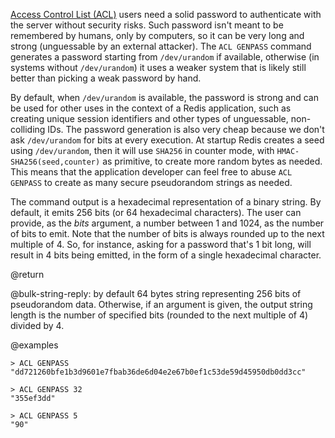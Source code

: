 [Access Control List (ACL)](/docs/management/security/acl) users need a solid password to authenticate with the server without security risks.
Such password isn't meant to be remembered by humans, only by computers, so it can be very long and strong (unguessable by an external attacker).
The `ACL GENPASS` command generates a password starting from `/dev/urandom` if available, otherwise (in systems without `/dev/urandom`) it uses a weaker system that is likely still better than picking a weak password by hand.

By default, when `/dev/urandom` is available, the password is strong and can be used for other uses in the context of a Redis application, such as creating unique session identifiers and other types of unguessable, non-colliding IDs.
The password generation is also very cheap because we don't ask `/dev/urandom` for bits at every execution.
At startup Redis creates a seed using `/dev/urandom`, then it will use `SHA256` in counter mode, with `HMAC-SHA256(seed,counter)` as primitive, to create more random bytes as needed.
This means that the application developer can feel free to abuse `ACL GENPASS` to create as many secure pseudorandom strings as needed.

The command output is a hexadecimal representation of a binary string.
By default, it emits 256 bits (or 64 hexadecimal characters).
The user can provide, as the _bits_ argument, a number between 1 and 1024, as the number of bits to emit.
Note that the number of bits is always rounded up to the next multiple of 4.
So, for instance, asking for a password that's 1 bit long, will result in 4 bits being emitted, in the form of a single hexadecimal character.

@return

@bulk-string-reply: by default 64 bytes string representing 256 bits of pseudorandom data.
Otherwise, if an argument is given, the output string length is the number of specified bits (rounded to the next multiple of 4) divided by 4.

@examples

```
> ACL GENPASS
"dd721260bfe1b3d9601e7fbab36de6d04e2e67b0ef1c53de59d45950db0dd3cc"

> ACL GENPASS 32
"355ef3dd"

> ACL GENPASS 5
"90"
```
